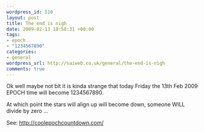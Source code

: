 ```yaml
--- 
wordpress_id: 510
layout: post
title: The end is nigh
date: 2009-02-13 10:58:31 +00:00
tags: 
- epoch
- "1234567890"
categories: 
- general
wordpress_url: http://saiweb.co.uk/general/the-end-is-nigh
comments: true
---
```

Ok well maybe not bit it is kinda strange that today Friday the 13th Feb 2009 EPOCH time will become 1234567890.

At which point the stars will align up will become down, someone WILL divide by zero ...

See: <a href="http://coolepochcountdown.com/">http://coolepochcountdown.com/</a>
